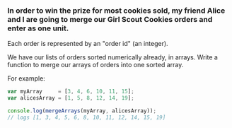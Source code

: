 ### In order to win the prize for most cookies sold, my friend Alice and I are going to merge our Girl Scout Cookies orders and enter as one unit.
Each order is represented by an "order id" (an integer).

We have our lists of orders sorted numerically already, in arrays. Write a function to merge our arrays of orders into one sorted array.

For example:
```javascript
var myArray     = [3, 4, 6, 10, 11, 15];
var alicesArray = [1, 5, 8, 12, 14, 19];

console.log(mergeArrays(myArray, alicesArray));
// logs [1, 3, 4, 5, 6, 8, 10, 11, 12, 14, 15, 19]
```
